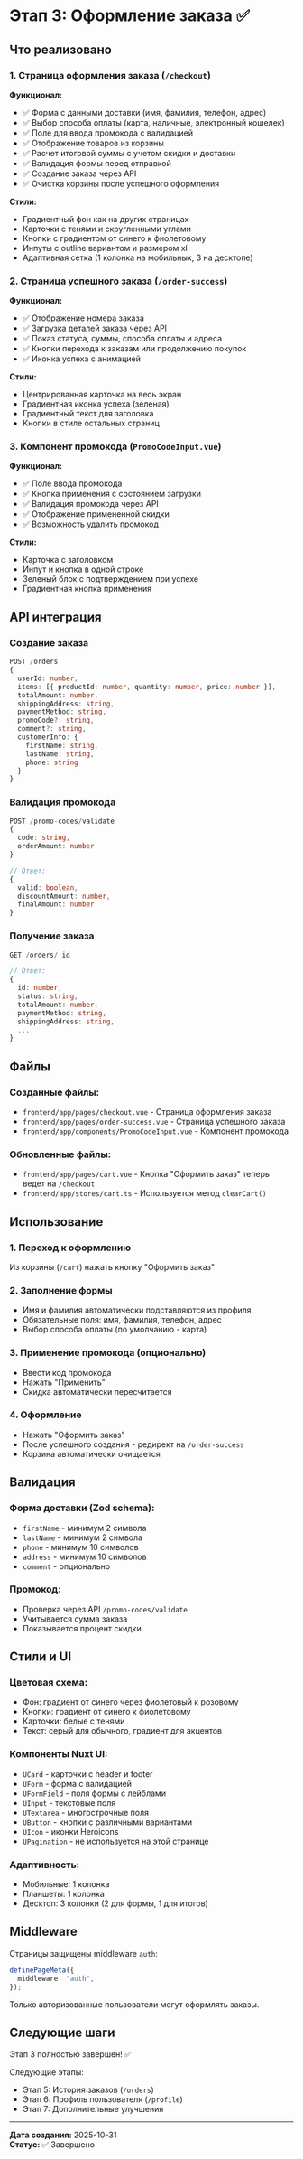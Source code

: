 # Этап 3: Оформление заказа ✅

## Что реализовано

### 1. Страница оформления заказа (`/checkout`)

**Функционал:**

- ✅ Форма с данными доставки (имя, фамилия, телефон, адрес)
- ✅ Выбор способа оплаты (карта, наличные, электронный кошелек)
- ✅ Поле для ввода промокода с валидацией
- ✅ Отображение товаров из корзины
- ✅ Расчет итоговой суммы с учетом скидки и доставки
- ✅ Валидация формы перед отправкой
- ✅ Создание заказа через API
- ✅ Очистка корзины после успешного оформления

**Стили:**

- Градиентный фон как на других страницах
- Карточки с тенями и скругленными углами
- Кнопки с градиентом от синего к фиолетовому
- Инпуты с outline вариантом и размером xl
- Адаптивная сетка (1 колонка на мобильных, 3 на десктопе)

### 2. Страница успешного заказа (`/order-success`)

**Функционал:**

- ✅ Отображение номера заказа
- ✅ Загрузка деталей заказа через API
- ✅ Показ статуса, суммы, способа оплаты и адреса
- ✅ Кнопки перехода к заказам или продолжению покупок
- ✅ Иконка успеха с анимацией

**Стили:**

- Центрированная карточка на весь экран
- Градиентная иконка успеха (зеленая)
- Градиентный текст для заголовка
- Кнопки в стиле остальных страниц

### 3. Компонент промокода (`PromoCodeInput.vue`)

**Функционал:**

- ✅ Поле ввода промокода
- ✅ Кнопка применения с состоянием загрузки
- ✅ Валидация промокода через API
- ✅ Отображение примененной скидки
- ✅ Возможность удалить промокод

**Стили:**

- Карточка с заголовком
- Инпут и кнопка в одной строке
- Зеленый блок с подтверждением при успехе
- Градиентная кнопка применения

## API интеграция

### Создание заказа

```typescript
POST /orders
{
  userId: number,
  items: [{ productId: number, quantity: number, price: number }],
  totalAmount: number,
  shippingAddress: string,
  paymentMethod: string,
  promoCode?: string,
  comment?: string,
  customerInfo: {
    firstName: string,
    lastName: string,
    phone: string
  }
}
```

### Валидация промокода

```typescript
POST /promo-codes/validate
{
  code: string,
  orderAmount: number
}

// Ответ:
{
  valid: boolean,
  discountAmount: number,
  finalAmount: number
}
```

### Получение заказа

```typescript
GET /orders/:id

// Ответ:
{
  id: number,
  status: string,
  totalAmount: number,
  paymentMethod: string,
  shippingAddress: string,
  ...
}
```

## Файлы

### Созданные файлы:

- `frontend/app/pages/checkout.vue` - Страница оформления заказа
- `frontend/app/pages/order-success.vue` - Страница успешного заказа
- `frontend/app/components/PromoCodeInput.vue` - Компонент промокода

### Обновленные файлы:

- `frontend/app/pages/cart.vue` - Кнопка "Оформить заказ" теперь ведет на `/checkout`
- `frontend/app/stores/cart.ts` - Используется метод `clearCart()`

## Использование

### 1. Переход к оформлению

Из корзины (`/cart`) нажать кнопку "Оформить заказ"

### 2. Заполнение формы

- Имя и фамилия автоматически подставляются из профиля
- Обязательные поля: имя, фамилия, телефон, адрес
- Выбор способа оплаты (по умолчанию - карта)

### 3. Применение промокода (опционально)

- Ввести код промокода
- Нажать "Применить"
- Скидка автоматически пересчитается

### 4. Оформление

- Нажать "Оформить заказ"
- После успешного создания - редирект на `/order-success`
- Корзина автоматически очищается

## Валидация

### Форма доставки (Zod schema):

- `firstName` - минимум 2 символа
- `lastName` - минимум 2 символа
- `phone` - минимум 10 символов
- `address` - минимум 10 символов
- `comment` - опционально

### Промокод:

- Проверка через API `/promo-codes/validate`
- Учитывается сумма заказа
- Показывается процент скидки

## Стили и UI

### Цветовая схема:

- Фон: градиент от синего через фиолетовый к розовому
- Кнопки: градиент от синего к фиолетовому
- Карточки: белые с тенями
- Текст: серый для обычного, градиент для акцентов

### Компоненты Nuxt UI:

- `UCard` - карточки с header и footer
- `UForm` - форма с валидацией
- `UFormField` - поля формы с лейблами
- `UInput` - текстовые поля
- `UTextarea` - многострочные поля
- `UButton` - кнопки с различными вариантами
- `UIcon` - иконки Heroicons
- `UPagination` - не используется на этой странице

### Адаптивность:

- Мобильные: 1 колонка
- Планшеты: 1 колонка
- Десктоп: 3 колонки (2 для формы, 1 для итогов)

## Middleware

Страницы защищены middleware `auth`:

```typescript
definePageMeta({
  middleware: "auth",
});
```

Только авторизованные пользователи могут оформлять заказы.

## Следующие шаги

Этап 3 полностью завершен! ✅

Следующие этапы:

- Этап 5: История заказов (`/orders`)
- Этап 6: Профиль пользователя (`/profile`)
- Этап 7: Дополнительные улучшения

---

**Дата создания:** 2025-10-31  
**Статус:** ✅ Завершено
